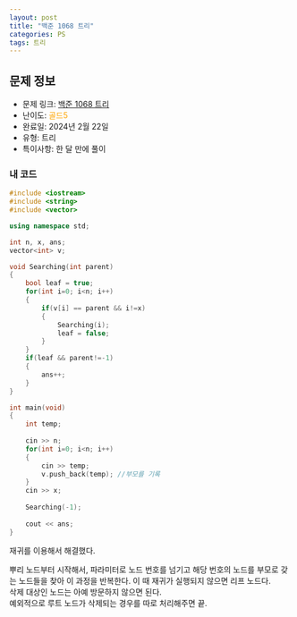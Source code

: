 ```yaml
---
layout: post
title: "백준 1068 트리"
categories: PS
tags: 트리
---
```


## 문제 정보
- 문제 링크: [백준 1068 트리](https://www.acmicpc.net/problem/1068)
- 난이도: <span style="color:#FFA500">골드5</span>
- 완료일: 2024년 2월 22일
- 유형: 트리
- 특이사항: 한 달 만에 풀이

### 내 코드

```C++
#include <iostream>
#include <string>
#include <vector>

using namespace std;

int n, x, ans;
vector<int> v;

void Searching(int parent)
{
	bool leaf = true;
	for(int i=0; i<n; i++)
	{
		if(v[i] == parent && i!=x)
		{
			Searching(i);
			leaf = false;
		}
	}
	if(leaf && parent!=-1)
	{
		ans++;
	}
}

int main(void)
{
	int temp;
	
	cin >> n;
	for(int i=0; i<n; i++)
	{
		cin >> temp;
		v.push_back(temp); //부모를 기록
	}
	cin >> x;
	
	Searching(-1);
	
	cout << ans;
}
```

재귀를 이용해서 해결했다.

뿌리 노드부터 시작해서, 파라미터로 노드 번호를 넘기고 해당 번호의 노드를 부모로 갖는 노드들을 찾아 이 과정을 반복한다. 이 때 재귀가 실행되지 않으면 리프 노드다.   
삭제 대상인 노드는 아예 방문하지 않으면 된다.  
예외적으로 루트 노드가 삭제되는 경우를 따로 처리해주면 끝.  

